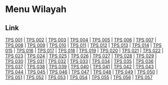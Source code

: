 # Menu Wilayah

## Link

[TPS 001](https://github.com/gigit-pemilu/pemilu-2024-64-kalimantan-timur/tree/main/pileg-dpr/hitung-suara/sub/64-kalimantan-timur/sub/71-kota-balikpapan/sub/01-balikpapan-timur/sub/1003-teritip/sub/001-tps)
 | 
[TPS 002](https://github.com/gigit-pemilu/pemilu-2024-64-kalimantan-timur/tree/main/pileg-dpr/hitung-suara/sub/64-kalimantan-timur/sub/71-kota-balikpapan/sub/01-balikpapan-timur/sub/1003-teritip/sub/002-tps)
 | 
[TPS 003](https://github.com/gigit-pemilu/pemilu-2024-64-kalimantan-timur/tree/main/pileg-dpr/hitung-suara/sub/64-kalimantan-timur/sub/71-kota-balikpapan/sub/01-balikpapan-timur/sub/1003-teritip/sub/003-tps)
 | 
[TPS 004](https://github.com/gigit-pemilu/pemilu-2024-64-kalimantan-timur/tree/main/pileg-dpr/hitung-suara/sub/64-kalimantan-timur/sub/71-kota-balikpapan/sub/01-balikpapan-timur/sub/1003-teritip/sub/004-tps)
 | 
[TPS 005](https://github.com/gigit-pemilu/pemilu-2024-64-kalimantan-timur/tree/main/pileg-dpr/hitung-suara/sub/64-kalimantan-timur/sub/71-kota-balikpapan/sub/01-balikpapan-timur/sub/1003-teritip/sub/005-tps)
 | 
[TPS 006](https://github.com/gigit-pemilu/pemilu-2024-64-kalimantan-timur/tree/main/pileg-dpr/hitung-suara/sub/64-kalimantan-timur/sub/71-kota-balikpapan/sub/01-balikpapan-timur/sub/1003-teritip/sub/006-tps)
 | 
[TPS 007](https://github.com/gigit-pemilu/pemilu-2024-64-kalimantan-timur/tree/main/pileg-dpr/hitung-suara/sub/64-kalimantan-timur/sub/71-kota-balikpapan/sub/01-balikpapan-timur/sub/1003-teritip/sub/007-tps)
 | 
[TPS 008](https://github.com/gigit-pemilu/pemilu-2024-64-kalimantan-timur/tree/main/pileg-dpr/hitung-suara/sub/64-kalimantan-timur/sub/71-kota-balikpapan/sub/01-balikpapan-timur/sub/1003-teritip/sub/008-tps)
 | 
[TPS 009](https://github.com/gigit-pemilu/pemilu-2024-64-kalimantan-timur/tree/main/pileg-dpr/hitung-suara/sub/64-kalimantan-timur/sub/71-kota-balikpapan/sub/01-balikpapan-timur/sub/1003-teritip/sub/009-tps)
 | 
[TPS 010](https://github.com/gigit-pemilu/pemilu-2024-64-kalimantan-timur/tree/main/pileg-dpr/hitung-suara/sub/64-kalimantan-timur/sub/71-kota-balikpapan/sub/01-balikpapan-timur/sub/1003-teritip/sub/010-tps)
 | 
[TPS 011](https://github.com/gigit-pemilu/pemilu-2024-64-kalimantan-timur/tree/main/pileg-dpr/hitung-suara/sub/64-kalimantan-timur/sub/71-kota-balikpapan/sub/01-balikpapan-timur/sub/1003-teritip/sub/011-tps)
 | 
[TPS 012](https://github.com/gigit-pemilu/pemilu-2024-64-kalimantan-timur/tree/main/pileg-dpr/hitung-suara/sub/64-kalimantan-timur/sub/71-kota-balikpapan/sub/01-balikpapan-timur/sub/1003-teritip/sub/012-tps)
 | 
[TPS 013](https://github.com/gigit-pemilu/pemilu-2024-64-kalimantan-timur/tree/main/pileg-dpr/hitung-suara/sub/64-kalimantan-timur/sub/71-kota-balikpapan/sub/01-balikpapan-timur/sub/1003-teritip/sub/013-tps)
 | 
[TPS 014](https://github.com/gigit-pemilu/pemilu-2024-64-kalimantan-timur/tree/main/pileg-dpr/hitung-suara/sub/64-kalimantan-timur/sub/71-kota-balikpapan/sub/01-balikpapan-timur/sub/1003-teritip/sub/014-tps)
 | 
[TPS 015](https://github.com/gigit-pemilu/pemilu-2024-64-kalimantan-timur/tree/main/pileg-dpr/hitung-suara/sub/64-kalimantan-timur/sub/71-kota-balikpapan/sub/01-balikpapan-timur/sub/1003-teritip/sub/015-tps)
 | 
[TPS 016](https://github.com/gigit-pemilu/pemilu-2024-64-kalimantan-timur/tree/main/pileg-dpr/hitung-suara/sub/64-kalimantan-timur/sub/71-kota-balikpapan/sub/01-balikpapan-timur/sub/1003-teritip/sub/016-tps)
 | 
[TPS 017](https://github.com/gigit-pemilu/pemilu-2024-64-kalimantan-timur/tree/main/pileg-dpr/hitung-suara/sub/64-kalimantan-timur/sub/71-kota-balikpapan/sub/01-balikpapan-timur/sub/1003-teritip/sub/017-tps)
 | 
[TPS 018](https://github.com/gigit-pemilu/pemilu-2024-64-kalimantan-timur/tree/main/pileg-dpr/hitung-suara/sub/64-kalimantan-timur/sub/71-kota-balikpapan/sub/01-balikpapan-timur/sub/1003-teritip/sub/018-tps)
 | 
[TPS 019](https://github.com/gigit-pemilu/pemilu-2024-64-kalimantan-timur/tree/main/pileg-dpr/hitung-suara/sub/64-kalimantan-timur/sub/71-kota-balikpapan/sub/01-balikpapan-timur/sub/1003-teritip/sub/019-tps)
 | 
[TPS 020](https://github.com/gigit-pemilu/pemilu-2024-64-kalimantan-timur/tree/main/pileg-dpr/hitung-suara/sub/64-kalimantan-timur/sub/71-kota-balikpapan/sub/01-balikpapan-timur/sub/1003-teritip/sub/020-tps)
 | 
[TPS 021](https://github.com/gigit-pemilu/pemilu-2024-64-kalimantan-timur/tree/main/pileg-dpr/hitung-suara/sub/64-kalimantan-timur/sub/71-kota-balikpapan/sub/01-balikpapan-timur/sub/1003-teritip/sub/021-tps)
 | 
[TPS 022](https://github.com/gigit-pemilu/pemilu-2024-64-kalimantan-timur/tree/main/pileg-dpr/hitung-suara/sub/64-kalimantan-timur/sub/71-kota-balikpapan/sub/01-balikpapan-timur/sub/1003-teritip/sub/022-tps)
 | 
[TPS 023](https://github.com/gigit-pemilu/pemilu-2024-64-kalimantan-timur/tree/main/pileg-dpr/hitung-suara/sub/64-kalimantan-timur/sub/71-kota-balikpapan/sub/01-balikpapan-timur/sub/1003-teritip/sub/023-tps)
 | 
[TPS 024](https://github.com/gigit-pemilu/pemilu-2024-64-kalimantan-timur/tree/main/pileg-dpr/hitung-suara/sub/64-kalimantan-timur/sub/71-kota-balikpapan/sub/01-balikpapan-timur/sub/1003-teritip/sub/024-tps)
 | 
[TPS 025](https://github.com/gigit-pemilu/pemilu-2024-64-kalimantan-timur/tree/main/pileg-dpr/hitung-suara/sub/64-kalimantan-timur/sub/71-kota-balikpapan/sub/01-balikpapan-timur/sub/1003-teritip/sub/025-tps)
 | 
[TPS 026](https://github.com/gigit-pemilu/pemilu-2024-64-kalimantan-timur/tree/main/pileg-dpr/hitung-suara/sub/64-kalimantan-timur/sub/71-kota-balikpapan/sub/01-balikpapan-timur/sub/1003-teritip/sub/026-tps)
 | 
[TPS 027](https://github.com/gigit-pemilu/pemilu-2024-64-kalimantan-timur/tree/main/pileg-dpr/hitung-suara/sub/64-kalimantan-timur/sub/71-kota-balikpapan/sub/01-balikpapan-timur/sub/1003-teritip/sub/027-tps)
 | 
[TPS 028](https://github.com/gigit-pemilu/pemilu-2024-64-kalimantan-timur/tree/main/pileg-dpr/hitung-suara/sub/64-kalimantan-timur/sub/71-kota-balikpapan/sub/01-balikpapan-timur/sub/1003-teritip/sub/028-tps)
 | 
[TPS 029](https://github.com/gigit-pemilu/pemilu-2024-64-kalimantan-timur/tree/main/pileg-dpr/hitung-suara/sub/64-kalimantan-timur/sub/71-kota-balikpapan/sub/01-balikpapan-timur/sub/1003-teritip/sub/029-tps)
 | 
[TPS 030](https://github.com/gigit-pemilu/pemilu-2024-64-kalimantan-timur/tree/main/pileg-dpr/hitung-suara/sub/64-kalimantan-timur/sub/71-kota-balikpapan/sub/01-balikpapan-timur/sub/1003-teritip/sub/030-tps)
 | 
[TPS 031](https://github.com/gigit-pemilu/pemilu-2024-64-kalimantan-timur/tree/main/pileg-dpr/hitung-suara/sub/64-kalimantan-timur/sub/71-kota-balikpapan/sub/01-balikpapan-timur/sub/1003-teritip/sub/031-tps)
 | 
[TPS 032](https://github.com/gigit-pemilu/pemilu-2024-64-kalimantan-timur/tree/main/pileg-dpr/hitung-suara/sub/64-kalimantan-timur/sub/71-kota-balikpapan/sub/01-balikpapan-timur/sub/1003-teritip/sub/032-tps)
 | 
[TPS 033](https://github.com/gigit-pemilu/pemilu-2024-64-kalimantan-timur/tree/main/pileg-dpr/hitung-suara/sub/64-kalimantan-timur/sub/71-kota-balikpapan/sub/01-balikpapan-timur/sub/1003-teritip/sub/033-tps)
 | 
[TPS 034](https://github.com/gigit-pemilu/pemilu-2024-64-kalimantan-timur/tree/main/pileg-dpr/hitung-suara/sub/64-kalimantan-timur/sub/71-kota-balikpapan/sub/01-balikpapan-timur/sub/1003-teritip/sub/034-tps)
 | 
[TPS 035](https://github.com/gigit-pemilu/pemilu-2024-64-kalimantan-timur/tree/main/pileg-dpr/hitung-suara/sub/64-kalimantan-timur/sub/71-kota-balikpapan/sub/01-balikpapan-timur/sub/1003-teritip/sub/035-tps)
 | 
[TPS 036](https://github.com/gigit-pemilu/pemilu-2024-64-kalimantan-timur/tree/main/pileg-dpr/hitung-suara/sub/64-kalimantan-timur/sub/71-kota-balikpapan/sub/01-balikpapan-timur/sub/1003-teritip/sub/036-tps)
 | 
[TPS 037](https://github.com/gigit-pemilu/pemilu-2024-64-kalimantan-timur/tree/main/pileg-dpr/hitung-suara/sub/64-kalimantan-timur/sub/71-kota-balikpapan/sub/01-balikpapan-timur/sub/1003-teritip/sub/037-tps)
 | 
[TPS 038](https://github.com/gigit-pemilu/pemilu-2024-64-kalimantan-timur/tree/main/pileg-dpr/hitung-suara/sub/64-kalimantan-timur/sub/71-kota-balikpapan/sub/01-balikpapan-timur/sub/1003-teritip/sub/038-tps)
 | 
[TPS 039](https://github.com/gigit-pemilu/pemilu-2024-64-kalimantan-timur/tree/main/pileg-dpr/hitung-suara/sub/64-kalimantan-timur/sub/71-kota-balikpapan/sub/01-balikpapan-timur/sub/1003-teritip/sub/039-tps)
 | 
[TPS 040](https://github.com/gigit-pemilu/pemilu-2024-64-kalimantan-timur/tree/main/pileg-dpr/hitung-suara/sub/64-kalimantan-timur/sub/71-kota-balikpapan/sub/01-balikpapan-timur/sub/1003-teritip/sub/040-tps)
 | 
[TPS 041](https://github.com/gigit-pemilu/pemilu-2024-64-kalimantan-timur/tree/main/pileg-dpr/hitung-suara/sub/64-kalimantan-timur/sub/71-kota-balikpapan/sub/01-balikpapan-timur/sub/1003-teritip/sub/041-tps)
 | 
[TPS 042](https://github.com/gigit-pemilu/pemilu-2024-64-kalimantan-timur/tree/main/pileg-dpr/hitung-suara/sub/64-kalimantan-timur/sub/71-kota-balikpapan/sub/01-balikpapan-timur/sub/1003-teritip/sub/042-tps)
 | 
[TPS 043](https://github.com/gigit-pemilu/pemilu-2024-64-kalimantan-timur/tree/main/pileg-dpr/hitung-suara/sub/64-kalimantan-timur/sub/71-kota-balikpapan/sub/01-balikpapan-timur/sub/1003-teritip/sub/043-tps)
 | 
[TPS 044](https://github.com/gigit-pemilu/pemilu-2024-64-kalimantan-timur/tree/main/pileg-dpr/hitung-suara/sub/64-kalimantan-timur/sub/71-kota-balikpapan/sub/01-balikpapan-timur/sub/1003-teritip/sub/044-tps)
 | 
[TPS 045](https://github.com/gigit-pemilu/pemilu-2024-64-kalimantan-timur/tree/main/pileg-dpr/hitung-suara/sub/64-kalimantan-timur/sub/71-kota-balikpapan/sub/01-balikpapan-timur/sub/1003-teritip/sub/045-tps)
 | 
[TPS 046](https://github.com/gigit-pemilu/pemilu-2024-64-kalimantan-timur/tree/main/pileg-dpr/hitung-suara/sub/64-kalimantan-timur/sub/71-kota-balikpapan/sub/01-balikpapan-timur/sub/1003-teritip/sub/046-tps)
 | 
[TPS 047](https://github.com/gigit-pemilu/pemilu-2024-64-kalimantan-timur/tree/main/pileg-dpr/hitung-suara/sub/64-kalimantan-timur/sub/71-kota-balikpapan/sub/01-balikpapan-timur/sub/1003-teritip/sub/047-tps)
 | 
[TPS 048](https://github.com/gigit-pemilu/pemilu-2024-64-kalimantan-timur/tree/main/pileg-dpr/hitung-suara/sub/64-kalimantan-timur/sub/71-kota-balikpapan/sub/01-balikpapan-timur/sub/1003-teritip/sub/048-tps)
 | 
[TPS 049](https://github.com/gigit-pemilu/pemilu-2024-64-kalimantan-timur/tree/main/pileg-dpr/hitung-suara/sub/64-kalimantan-timur/sub/71-kota-balikpapan/sub/01-balikpapan-timur/sub/1003-teritip/sub/049-tps)
 | 
[TPS 050](https://github.com/gigit-pemilu/pemilu-2024-64-kalimantan-timur/tree/main/pileg-dpr/hitung-suara/sub/64-kalimantan-timur/sub/71-kota-balikpapan/sub/01-balikpapan-timur/sub/1003-teritip/sub/050-tps)
 | 
[TPS 051](https://github.com/gigit-pemilu/pemilu-2024-64-kalimantan-timur/tree/main/pileg-dpr/hitung-suara/sub/64-kalimantan-timur/sub/71-kota-balikpapan/sub/01-balikpapan-timur/sub/1003-teritip/sub/051-tps)
 | 
[TPS 052](https://github.com/gigit-pemilu/pemilu-2024-64-kalimantan-timur/tree/main/pileg-dpr/hitung-suara/sub/64-kalimantan-timur/sub/71-kota-balikpapan/sub/01-balikpapan-timur/sub/1003-teritip/sub/052-tps)
 | 
[TPS 053](https://github.com/gigit-pemilu/pemilu-2024-64-kalimantan-timur/tree/main/pileg-dpr/hitung-suara/sub/64-kalimantan-timur/sub/71-kota-balikpapan/sub/01-balikpapan-timur/sub/1003-teritip/sub/053-tps)
 | 
[TPS 054](https://github.com/gigit-pemilu/pemilu-2024-64-kalimantan-timur/tree/main/pileg-dpr/hitung-suara/sub/64-kalimantan-timur/sub/71-kota-balikpapan/sub/01-balikpapan-timur/sub/1003-teritip/sub/054-tps)
 | 
[TPS 055](https://github.com/gigit-pemilu/pemilu-2024-64-kalimantan-timur/tree/main/pileg-dpr/hitung-suara/sub/64-kalimantan-timur/sub/71-kota-balikpapan/sub/01-balikpapan-timur/sub/1003-teritip/sub/055-tps)
 | 
[TPS 056](https://github.com/gigit-pemilu/pemilu-2024-64-kalimantan-timur/tree/main/pileg-dpr/hitung-suara/sub/64-kalimantan-timur/sub/71-kota-balikpapan/sub/01-balikpapan-timur/sub/1003-teritip/sub/056-tps)
 | 
[TPS 057](https://github.com/gigit-pemilu/pemilu-2024-64-kalimantan-timur/tree/main/pileg-dpr/hitung-suara/sub/64-kalimantan-timur/sub/71-kota-balikpapan/sub/01-balikpapan-timur/sub/1003-teritip/sub/057-tps)

